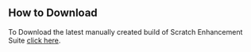 ## How to Download

To Download the latest manually created build of Scratch Enhancement Suite [click here](SES.app.zip).
